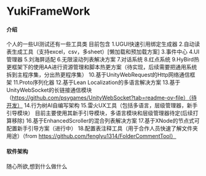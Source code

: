# YukiFrameWork

#### 介绍
个人的一些UI测试还有一些工具类
目前包含
1.UGUI快速引用绑定生成器
2.自动读表生成工具（支持excel，csv，多sheet）[懒加载和预加载方案]
3.事件中心
4.UI管理器
5.刘海屏适配
6.无限滚动列表解决方案
7.对话系统
8.红点系统
9.HyBird热更框架下的使用AA进行资源管理和脚本热更方案（待实现，后续需要把通用系统拆到主程序集，分出热更程序集）
10.基于UnityWebRequest的Http网络通信框架
11.Proto序列化器
12.基于Lean Localization的多语言解决方案
13.基于UnityWebSocket的长链接通信模块（https://github.com/psygames/UnityWebSocket?tab=readme-ov-file）（待开发）
14.行为树AI自编写架构
15.雷火UX工具（包括多语言，层级管理器，新手引导模块） 目前主要使用其新手引导模块，多语言模块和层级管理器待定(后续打算移除)
16.基于EnhancedScroller的混合列表解决方案
17.基于XNode的节点式可配置新手引导方案（进行中）
18.配置表注释工具（用于合作人员快速了解文件夹用途）（from https://github.com/fenglyu1314/FolderCommentTool）

#### 软件架构
随心所欲,想到什么做什么
